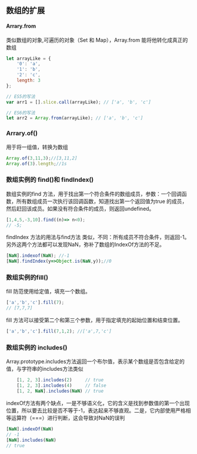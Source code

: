 ## 数组的扩展

#### Arrary.from
类似数组的对象,可遍历的对象（Set 和 Map），Array.from 能将他转化成真正的数组
``` javascript
let arrayLike = {
    '0': 'a',
    '1': 'b',
    '2': 'c',
    length: 3
};

// ES5的写法
var arr1 = [].slice.call(arrayLike); // ['a', 'b', 'c']

// ES6的写法
let arr2 = Array.from(arrayLike); // ['a', 'b', 'c']

```

### Arrary.of()
用于将一组值，转换为数组
``` javascript
Array.of(3,11,3);//[3,11,2]
Array.of(3).length;//1s
```
### 数组实例的 find()和 findIndex()
数组实例的find 方法，用于找出第一个符合条件的数组成员，参数：一个回调函数，所有数组成员一次执行该回调函数，知道找出第一个返回值为true 的成员，然后赶回该成员。如果没有符合条件的成员，则返回undefined。
``` javascript
[1,4,5,-3,10].find((n)=> n<0);
// -5;
```
findIndex 方法的用法与find方法 类似，不同：所有成员不符合条件，则返回-1。  
另外这两个方法都可以发现NaN，弥补了数组的IndexOf方法的不足。
```javascript
[NaN].indexof(NaN); //-1
[NaN].findIndex(y=>Object.is(NaN,y));//0
```
### 数组实例的fill()
fill 防范使用给定值，填充一个数组。
``` javascript
['a','b','c'].fill(7);
// [7,7,7]
```
fill 方法可以接受第二个和第三个参数，用于指定填充的起始位置和结束位置。
``` javascript
['a','b','c'].fill(7,1,2); //['a',7,'c']
```
### 数组实例的 includes() 
Array.prototype.includes方法返回一个布尔值，表示某个数组是否包含给定的值，与字符串的includes方法类似
```javascript
    [1, 2, 3].includes(2)     // true
    [1, 2, 3].includes(4)     // false
    [1, 2, NaN].includes(NaN) // true
```
indexOf方法有两个缺点，一是不够语义化，它的含义是找到参数值的第一个出现位置，所以要去比较是否不等于-1，表达起来不够直观。二是，它内部使用严格相等运算符（===）进行判断，这会导致对NaN的误判

```javascript
[NaN].indexOf(NaN)
// -1
[NaN].includes(NaN)
// true
```